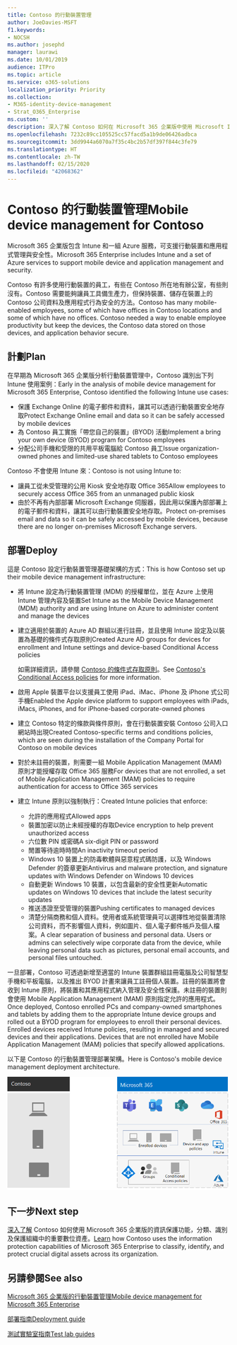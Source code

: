 ```yaml
---
title: Contoso 的行動裝置管理
author: JoeDavies-MSFT
f1.keywords:
- NOCSH
ms.author: josephd
manager: laurawi
ms.date: 10/01/2019
audience: ITPro
ms.topic: article
ms.service: o365-solutions
localization_priority: Priority
ms.collection:
- M365-identity-device-management
- Strat_O365_Enterprise
ms.custom: ''
description: 深入了解 Contoso 如何在 Microsoft 365 企業版中使用 Microsoft Intune，來管理裝置和在裝置上執行的應用程式。
ms.openlocfilehash: 7232c89cc105525cc57facd5a1b9de06426adbca
ms.sourcegitcommit: 3dd9944a6070a7f35c4bc2b57df397f844c3fe79
ms.translationtype: HT
ms.contentlocale: zh-TW
ms.lasthandoff: 02/15/2020
ms.locfileid: "42068362"
---
```

# <a name="mobile-device-management-for-contoso"></a><span data-ttu-id="e71ce-103">Contoso 的行動裝置管理</span><span class="sxs-lookup"><span data-stu-id="e71ce-103">Mobile device management for Contoso</span></span>

<span data-ttu-id="e71ce-104">Microsoft 365 企業版包含 Intune 和一組 Azure 服務，可支援行動裝置和應用程式管理與安全性。</span><span class="sxs-lookup"><span data-stu-id="e71ce-104">Microsoft 365 Enterprise includes Intune and a set of Azure services to support mobile device and application management and security.</span></span>

<span data-ttu-id="e71ce-p101">Contoso 有許多使用行動裝置的員工，有些在 Contoso 所在地有辦公室，有些則沒有。Contoso 需要能夠讓員工具備生產力，但保持裝置、儲存在裝置上的 Contoso 公司資料及應用程式行為安全的方法。</span><span class="sxs-lookup"><span data-stu-id="e71ce-p101">Contoso has many mobile-enabled employees, some of which have offices in Contoso locations and some of which have no offices. Contoso needed a way to enable employee productivity but keep the devices, the Contoso data stored on those devices, and application behavior secure.</span></span>

## <a name="plan"></a><span data-ttu-id="e71ce-107">計劃</span><span class="sxs-lookup"><span data-stu-id="e71ce-107">Plan</span></span>

<span data-ttu-id="e71ce-108">在早期為 Microsoft 365 企業版分析行動裝置管理中，Contoso 識別出下列 Intune 使用案例：</span><span class="sxs-lookup"><span data-stu-id="e71ce-108">Early in the analysis of mobile device management for Microsoft 365 Enterprise, Contoso identified the following Intune use cases:</span></span>

- <span data-ttu-id="e71ce-109">保護 Exchange Online 的電子郵件和資料，讓其可以透過行動裝置安全地存取</span><span class="sxs-lookup"><span data-stu-id="e71ce-109">Protect Exchange Online email and data so it can be safely accessed by mobile devices</span></span>
- <span data-ttu-id="e71ce-110">為 Contoso 員工實施「帶您自己的裝置」(BYOD) 活動</span><span class="sxs-lookup"><span data-stu-id="e71ce-110">Implement a bring your own device (BYOD) program for Contoso employees</span></span>
- <span data-ttu-id="e71ce-111">分配公司手機和受限的共用平板電腦給 Contoso 員工</span><span class="sxs-lookup"><span data-stu-id="e71ce-111">Issue organization-owned phones and limited-use shared tablets to Contoso employees</span></span>

<span data-ttu-id="e71ce-112">Contoso 不會使用 Intune 來：</span><span class="sxs-lookup"><span data-stu-id="e71ce-112">Contoso is not using Intune to:</span></span>

- <span data-ttu-id="e71ce-113">讓員工從未受管理的公用 Kiosk 安全地存取 Office 365</span><span class="sxs-lookup"><span data-stu-id="e71ce-113">Allow employees to securely access Office 365 from an unmanaged public kiosk</span></span>
- <span data-ttu-id="e71ce-114">由於不再有內部部署 Microsoft Exchange 伺服器，因此用以保護內部部署上的電子郵件和資料，讓其可以由行動裝置安全地存取。</span><span class="sxs-lookup"><span data-stu-id="e71ce-114">Protect on-premises email and data so it can be safely accessed by mobile devices, because there are no longer on-premises Microsoft Exchange servers.</span></span>

## <a name="deploy"></a><span data-ttu-id="e71ce-115">部署</span><span class="sxs-lookup"><span data-stu-id="e71ce-115">Deploy</span></span>

<span data-ttu-id="e71ce-116">這是 Contoso 設定行動裝置管理基礎架構的方式：</span><span class="sxs-lookup"><span data-stu-id="e71ce-116">This is how Contoso set up their mobile device management infrastructure:</span></span>

- <span data-ttu-id="e71ce-117">將 Intune 設定為行動裝置管理 (MDM) 的授權單位，並在 Azure 上使用 Intune 管理內容及裝置</span><span class="sxs-lookup"><span data-stu-id="e71ce-117">Set Intune as the Mobile Device Management (MDM) authority and are using Intune on Azure to administer content and manage the devices</span></span>
- <span data-ttu-id="e71ce-118">建立適用於裝置的 Azure AD 群組以進行註冊，並且使用 Intune 設定及以裝置為基礎的條件式存取原則</span><span class="sxs-lookup"><span data-stu-id="e71ce-118">Created Azure AD groups for devices for enrollment and Intune settings and device-based Conditional Access policies</span></span>

  <span data-ttu-id="e71ce-119">如需詳細資訊，請參閱 [Contoso 的條件式存取原則](contoso-identity.md#conditional-access-policies-for-identity-and-device-access)。</span><span class="sxs-lookup"><span data-stu-id="e71ce-119">See [Contoso's Conditional Access policies](contoso-identity.md#conditional-access-policies-for-identity-and-device-access) for more information.</span></span>

- <span data-ttu-id="e71ce-120">啟用 Apple 裝置平台以支援員工使用 iPad、iMac、iPhone 及 iPhone 式公司手機</span><span class="sxs-lookup"><span data-stu-id="e71ce-120">Enabled the Apple device platform to support employees with iPads, iMacs, iPhones, and for iPhone-based corporate-owned phones</span></span>
- <span data-ttu-id="e71ce-121">建立 Contoso 特定的條款與條件原則，會在行動裝置安裝 Contoso 公司入口網站時出現</span><span class="sxs-lookup"><span data-stu-id="e71ce-121">Created Contoso-specific terms and conditions policies, which are seen during the installation of the Company Portal for Contoso on mobile devices</span></span>
- <span data-ttu-id="e71ce-122">對於未註冊的裝置，則需要一組 Mobile Application Management (MAM) 原則才能授權存取 Office 365 服務</span><span class="sxs-lookup"><span data-stu-id="e71ce-122">For devices that are not enrolled, a set of Mobile Application Management (MAM) policies to require authentication for access to Office 365 services</span></span>
- <span data-ttu-id="e71ce-123">建立 Intune 原則以強制執行：</span><span class="sxs-lookup"><span data-stu-id="e71ce-123">Created Intune policies that enforce:</span></span>
  - <span data-ttu-id="e71ce-124">允許的應用程式</span><span class="sxs-lookup"><span data-stu-id="e71ce-124">Allowed apps</span></span>
  - <span data-ttu-id="e71ce-125">裝置加密以防止未經授權的存取</span><span class="sxs-lookup"><span data-stu-id="e71ce-125">Device encryption to help prevent unauthorized access</span></span>
  - <span data-ttu-id="e71ce-126">六位數 PIN 或密碼</span><span class="sxs-lookup"><span data-stu-id="e71ce-126">A six-digit PIN or password</span></span>
  - <span data-ttu-id="e71ce-127">閒置等待逾時時間</span><span class="sxs-lookup"><span data-stu-id="e71ce-127">An inactivity timeout period</span></span>
  - <span data-ttu-id="e71ce-128">Windows 10 裝置上的防毒軟體與惡意程式碼防護，以及 Windows Defender 的簽章更新</span><span class="sxs-lookup"><span data-stu-id="e71ce-128">Antivirus and malware protection, and signature updates with Windows Defender on Windows 10 devices</span></span>
  - <span data-ttu-id="e71ce-129">自動更新 Windows 10 裝置，以包含最新的安全性更新</span><span class="sxs-lookup"><span data-stu-id="e71ce-129">Automatic updates on Windows 10 devices that include the latest security updates</span></span>
  - <span data-ttu-id="e71ce-130">推送憑證至受管理的裝置</span><span class="sxs-lookup"><span data-stu-id="e71ce-130">Pushing certificates to managed devices</span></span>
  - <span data-ttu-id="e71ce-p102">清楚分隔商務和個人資料。使用者或系統管理員可以選擇性地從裝置清除公司資料，而不影響個人資料，例如圖片、個人電子郵件帳戶及個人檔案。</span><span class="sxs-lookup"><span data-stu-id="e71ce-p102">A clear separation of business and personal data. Users or admins can selectively wipe corporate data from the device, while leaving personal data such as pictures, personal email accounts, and personal files untouched.</span></span>

<span data-ttu-id="e71ce-p103">一旦部署，Contoso 可透過新增至適當的 Intune 裝置群組註冊電腦及公司智慧型手機和平板電腦，以及推出 BYOD 計畫來讓員工註冊個人裝置。註冊的裝置將會收到 Intune 原則，將裝置和其應用程式納入管理及安全性保護。未註冊的裝置則會使用 Mobile Application Management (MAM) 原則指定允許的應用程式。</span><span class="sxs-lookup"><span data-stu-id="e71ce-p103">Once deployed, Contoso enrolled PCs and company-owned smartphones and tablets by adding them to the appropriate Intune device groups and rolled out a BYOD program for employees to enroll their personal devices. Enrolled devices received Intune policies, resulting in managed and secured devices and their applications. Devices that are not enrolled have Mobile Application Management (MAM) policies that specify allowed applications.</span></span>

<span data-ttu-id="e71ce-136">以下是 Contoso 的行動裝置管理部署架構。</span><span class="sxs-lookup"><span data-stu-id="e71ce-136">Here is Contoso's mobile device management deployment architecture.</span></span>

![Contoso 的行動裝置管理部署基礎結構](../media/contoso-mdm/contoso-mdm-fig1.png)

## <a name="next-step"></a><span data-ttu-id="e71ce-138">下一步</span><span class="sxs-lookup"><span data-stu-id="e71ce-138">Next step</span></span>

<span data-ttu-id="e71ce-139">[深入了解](contoso-info-protect.md) Contoso 如何使用 Microsoft 365 企業版的資訊保護功能，分類、識別及保護組織中的重要數位資產。</span><span class="sxs-lookup"><span data-stu-id="e71ce-139">[Learn](contoso-info-protect.md) how Contoso uses the information protection capabilities of Microsoft 365 Enterprise to classify, identify, and protect crucial digital assets across its organization.</span></span>

## <a name="see-also"></a><span data-ttu-id="e71ce-140">另請參閱</span><span class="sxs-lookup"><span data-stu-id="e71ce-140">See also</span></span>

[<span data-ttu-id="e71ce-141">Microsoft 365 企業版的行動裝置管理</span><span class="sxs-lookup"><span data-stu-id="e71ce-141">Mobile device management for Microsoft 365 Enterprise</span></span>](mobility-infrastructure.md)

[<span data-ttu-id="e71ce-142">部署指南</span><span class="sxs-lookup"><span data-stu-id="e71ce-142">Deployment guide</span></span>](deploy-microsoft-365-enterprise.md)

[<span data-ttu-id="e71ce-143">測試實驗室指南</span><span class="sxs-lookup"><span data-stu-id="e71ce-143">Test lab guides</span></span>](m365-enterprise-test-lab-guides.md)

